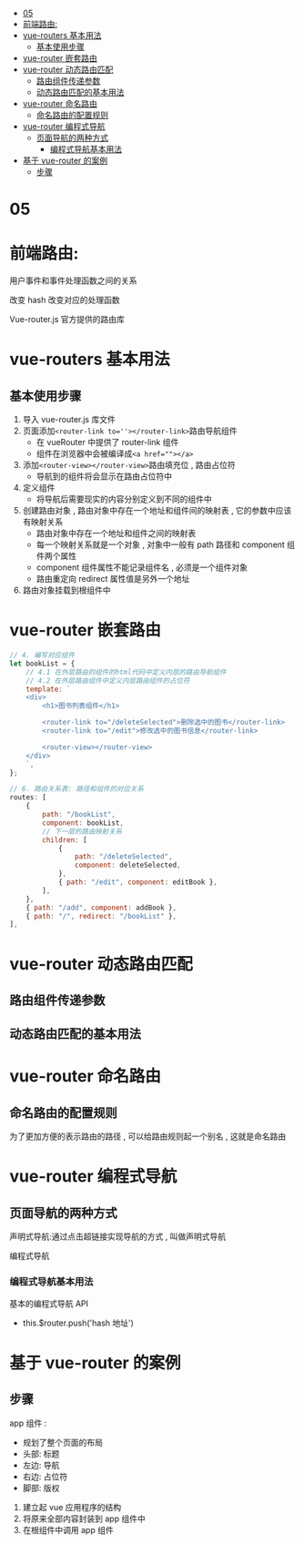 - [05](#05)
- [前端路由:](#前端路由)
- [vue-routers 基本用法](#vue-routers-基本用法)
  - [基本使用步骤](#基本使用步骤)
- [vue-router 嵌套路由](#vue-router-嵌套路由)
- [vue-router 动态路由匹配](#vue-router-动态路由匹配)
  - [路由组件传递参数](#路由组件传递参数)
  - [动态路由匹配的基本用法](#动态路由匹配的基本用法)
- [vue-router 命名路由](#vue-router-命名路由)
  - [命名路由的配置规则](#命名路由的配置规则)
- [vue-router 编程式导航](#vue-router-编程式导航)
  - [页面导航的两种方式](#页面导航的两种方式)
    - [编程式导航基本用法](#编程式导航基本用法)
- [基于 vue-router 的案例](#基于-vue-router-的案例)
  - [步骤](#步骤)

# 05

# 前端路由:

用户事件和事件处理函数之间的关系

改变 hash 改变对应的处理函数

Vue-router.js 官方提供的路由库

# vue-routers 基本用法

## 基本使用步骤

1. 导入 vue-router.js 库文件
2. 页面添加`<router-link to=''></router-link>`路由导航组件
    - 在 vueRouter 中提供了 router-link 组件
    - 组件在浏览器中会被编译成`<a href=""></a>`
3. 添加`<router-view></router-view>`路由填充位 , 路由占位符
    - 导航到的组件将会显示在路由占位符中
4. 定义组件
    - 将导航后需要现实的内容分别定义到不同的组件中
5. 创建路由对象 , 路由对象中存在一个地址和组件间的映射表 , 它的参数中应该有映射关系
    - 路由对象中存在一个地址和组件之间的映射表
    - 每一个映射关系就是一个对象 , 对象中一般有 path 路径和 component 组件两个属性
    - component 组件属性不能记录组件名 , 必须是一个组件对象
    - 路由重定向 redirect 属性值是另外一个地址
6. 路由对象挂载到根组件中

# vue-router 嵌套路由

```js
// 4. 编写对应组件
let bookList = {
	// 4.1 在外层路由的组件的html代码中定义内层的路由导航组件
	// 4.2 在外层路由组件中定义内层路由组件的占位符
	template: `
    <div>
        <h1>图书列表组件</h1>

        <router-link to="/deleteSelected">删除选中的图书</router-link>
        <router-link to="/edit">修改选中的图书信息</router-link>

        <router-view></router-view>
    </div>
    `,
};
```

```js
// 6. 路由关系表: 路径和组件的对应关系
routes: [
    {
        path: "/bookList",
        component: bookList,
        // 下一层的路由映射关系
        children: [
            {
                path: "/deleteSelected",
                component: deleteSelected,
            },
            { path: "/edit", component: editBook },
        ],
    },
    { path: "/add", component: addBook },
    { path: "/", redirect: "/bookList" },
],
```

# vue-router 动态路由匹配

## 路由组件传递参数

## 动态路由匹配的基本用法

# vue-router 命名路由

## 命名路由的配置规则

为了更加方便的表示路由的路径 , 可以给路由规则起一个别名 , 这就是命名路由

# vue-router 编程式导航

## 页面导航的两种方式

声明式导航:通过点击超链接实现导航的方式 , 叫做声明式导航

编程式导航

### 编程式导航基本用法

基本的编程式导航 API

-   this.$router.push('hash 地址')

# 基于 vue-router 的案例

## 步骤

app 组件 :

-   规划了整个页面的布局
-   头部: 标题
-   左边: 导航
-   右边: 占位符
-   脚部: 版权

1. 建立起 vue 应用程序的结构
2. 将原来全部内容封装到 app 组件中
3. 在根组件中调用 app 组件
